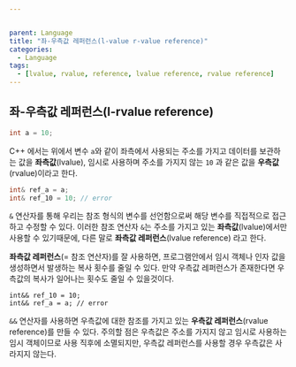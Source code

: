 ```yaml
---


parent: Language
title: "좌-우측값 레퍼런스(l-value r-value reference)"
categories:
  - Language
tags:
  - [lvalue, rvalue, reference, lvalue reference, rvalue reference]
---
```




## 좌-우측값 레퍼런스(l-rvalue reference)

```c++
int a = 10;
```

  C++ 에서는 위에서 변수 `a`와 같이 좌측에서 사용되는 주소를 가지고 데이터를 보관하는 값을 **좌측값**(lvalue), 임시로 사용하며 주소를 가지지 않는 `10` 과 같은 값을 **우측값**(rvalue)이라고 한다.



```c++
int& ref_a = a;
int& ref_10 = 10; // error
```

  `&` 연산자를 통해 우리는 참조 형식의 변수를 선언함으로써 해당 변수를 직접적으로 접근하고 수정할 수 있다. 이러한 참조 연산자 `&`는 주소를 가지고 있는 **좌측값**(lvalue)에서만 사용할 수 있기때문에, 다른 말로 **좌측값 레퍼런스**(lvalue reference) 라고 한다.



 **좌측값 레퍼런스**(= 참조 연산자)를 잘 사용하면, 프로그램안에서 임시 객체나 인자 값을 생성하면서 발생하는 복사 횟수를 줄일 수 있다. 만약 우측값 레퍼런스가 존재한다면 우측값의 복사가 일어나는 횟수도 줄일 수 있을것이다.



```
int&& ref_10 = 10;
int&& ref_a = a; // error
```



 `&&` 연산자를 사용하면 우측값에 대한 참조를 가지고 있는 **우측값 레퍼런스**(rvalue reference)를 만들 수 있다. 주의할 점은 우측값은 주소를 가지지 않고 임시로 사용하는 임시 객체이므로 사용 직후에 소멸되지만, 우측값 레퍼런스를 사용할 경우 우측값은 사라지지 않는다.
